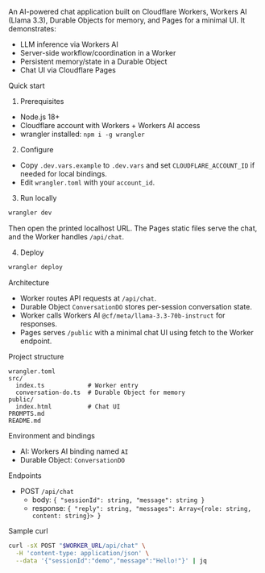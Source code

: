 An AI-powered chat application built on Cloudflare Workers, Workers AI (Llama 3.3), Durable Objects for memory, and Pages for a minimal UI. It demonstrates:

- LLM inference via Workers AI
- Server-side workflow/coordination in a Worker
- Persistent memory/state in a Durable Object
- Chat UI via Cloudflare Pages

Quick start

1) Prerequisites
- Node.js 18+
- Cloudflare account with Workers + Workers AI access
- wrangler installed: `npm i -g wrangler`

2) Configure
- Copy `.dev.vars.example` to `.dev.vars` and set `CLOUDFLARE_ACCOUNT_ID` if needed for local bindings.
- Edit `wrangler.toml` with your `account_id`.

3) Run locally
```bash
wrangler dev
```
Then open the printed localhost URL. The Pages static files serve the chat, and the Worker handles `/api/chat`.

4) Deploy
```bash
wrangler deploy
```

Architecture

- Worker routes API requests at `/api/chat`.
- Durable Object `ConversationDO` stores per-session conversation state.
- Worker calls Workers AI `@cf/meta/llama-3.3-70b-instruct` for responses.
- Pages serves `/public` with a minimal chat UI using fetch to the Worker endpoint.

Project structure

```
wrangler.toml
src/
  index.ts            # Worker entry
  conversation-do.ts  # Durable Object for memory
public/
  index.html          # Chat UI
PROMPTS.md
README.md
```

Environment and bindings

- AI: Workers AI binding named `AI`
- Durable Object: `ConversationDO`

Endpoints

- POST `/api/chat`
  - body: `{ "sessionId": string, "message": string }`
  - response: `{ "reply": string, "messages": Array<{role: string, content: string}> }`

Sample curl

```bash
curl -sX POST "$WORKER_URL/api/chat" \
  -H 'content-type: application/json' \
  --data '{"sessionId":"demo","message":"Hello!"}' | jq
```
